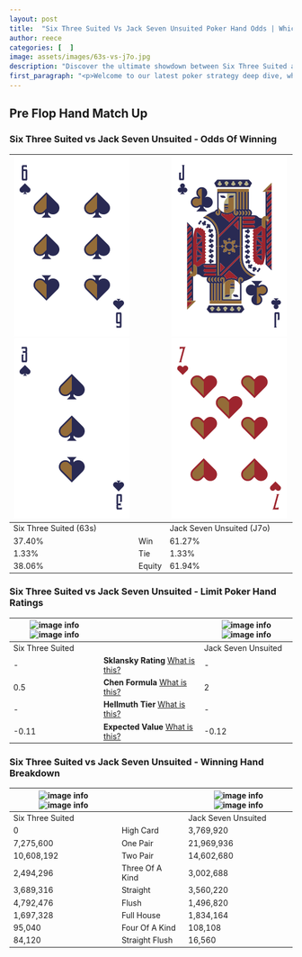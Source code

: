 ```yaml
---
layout: post
title:  "Six Three Suited Vs Jack Seven Unsuited Poker Hand Odds | Which Is The Better Hand In Poker? A Complete Guide"
author: reece
categories: [  ]
image: assets/images/63s-vs-j7o.jpg
description: "Discover the ultimate showdown between Six Three Suited and Jack Seven Unsuited in poker! Uncover the odds, strategies, and scenarios where one hand triumphs over the other. Get ready to up your poker game with this thrilling analysis."
first_paragraph: "<p>Welcome to our latest poker strategy deep dive, where we're pitting two distinct hands against each other in a high-stakes showdown: Six Three Suited vs Jack Seven Unsuited.</p><p>In the dynamic world of poker, every decision counts, and knowing which hand holds the upper hand is key to your success at the table.</p><p>In this article, we'll dissect these two hands, explore the scenarios where one dominates the other, and equip you with the knowledge to make strategic choices that can tip the odds in your favor.</p><p>Get ready to unravel the intriguing dynamics of these poker hands and elevate your game to new heights.</p>"
---
```




[comment]: # (sp0)

## Pre Flop Hand Match Up

<div class="table hand-ratings" markdown="1"> 



### Six Three Suited vs Jack Seven Unsuited - Odds Of Winning


    
| ![image info](assets/images/hand1/6.png) ![image info](assets/images/hand1/3.png) |  | ![image info](assets/images/hand2/j.png) ![image info](assets/images/hand2/7o.png) |
| -------- | -------- | -------- |
| Six Three Suited (63s) |  | Jack Seven Unsuited (J7o) |
| 37.40% | Win | 61.27% |
| 1.33% | Tie | 1.33% |
| 38.06% | Equity | 61.94% |




[comment]: # (sp1)



### Six Three Suited vs Jack Seven Unsuited - Limit Poker Hand Ratings


    
| ![image info](https://www.riverpairs.com/assets/images/hand1/6.png) ![image info](https://www.riverpairs.com/assets/images/hand1/3.png) |  | ![image info](https://www.riverpairs.com/assets/images/hand2/j.png) ![image info](https://www.riverpairs.com/assets/images/hand2/7o.png) |
| -------- | -------- | -------- |
| Six Three Suited |  | Jack Seven Unsuited |
| - | **Sklansky Rating** [What is this?](/sklansky-rating-explained) | - |
| 0.5 | **Chen Formula** [What is this?](/chen-formula-explained) | 2 |
| - | **Hellmuth Tier** [What is this?](/Hellmuth-tier-explained) | - |
| -0.11 | **Expected Value** [What is this?](/expected-value-explained) | -0.12 |




[comment]: # (sp2)



### Six Three Suited vs Jack Seven Unsuited - Winning Hand Breakdown


    
| ![image info](https://www.riverpairs.com/assets/images/hand1/6.png) ![image info](https://www.riverpairs.com/assets/images/hand1/3.png) |  | ![image info](https://www.riverpairs.com/assets/images/hand2/j.png) ![image info](https://www.riverpairs.com/assets/images/hand2/7o.png) |
| -------- | -------- | -------- |
| Six Three Suited |  | Jack Seven Unsuited |
| 0 | High Card | 3,769,920 |
| 7,275,600 | One Pair | 21,969,936 |
| 10,608,192 | Two Pair | 14,602,680 |
| 2,494,296 | Three Of A Kind | 3,002,688 |
| 3,689,316 | Straight | 3,560,220 |
| 4,792,476 | Flush | 1,496,820 |
| 1,697,328 | Full House | 1,834,164 |
| 95,040 | Four Of A Kind | 108,108 |
| 84,120 | Straight Flush | 16,560 |




[comment]: # (sp3)



</div>

[comment]: # (sp4)



[comment]: # (sp5)

